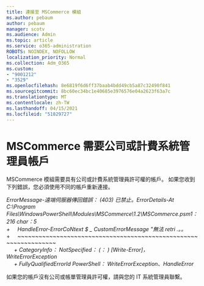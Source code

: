```yaml
---
title: 連接至 MSCommerce 模組
ms.author: pebaum
author: pebaum
manager: scotv
ms.audience: Admin
ms.topic: article
ms.service: o365-administration
ROBOTS: NOINDEX, NOFOLLOW
localization_priority: Normal
ms.collection: Adm_O365
ms.custom:
- "9001212"
- "3529"
ms.openlocfilehash: 8e6819f6d6ff37baab4bdd49cb5a87c32490f841
ms.sourcegitcommit: 8bc60ec34bc1e40685e3976576e04a2623f63a7c
ms.translationtype: MT
ms.contentlocale: zh-TW
ms.lasthandoff: 04/15/2021
ms.locfileid: "51829727"
---
```

# <a name="mscommerce-requires-a-company-or-billing-administrator-account"></a>MSCommerce 需要公司或計費系統管理員帳戶

MSCommerce 模組需要具有公司或計費系統管理員許可權的帳戶。 如果您收到下列錯誤，您必須使用不同的帳戶重新連接。

*ErrorMessage-遠端伺服器傳回錯誤： (403) 已禁止。ErrorDetails-At C:\Program Files\WindowsPowerShell\Modules\MSCommerce\1.2\MSCommerce.psm1： 216 char：5*<br>
*+&nbsp;&nbsp;&nbsp;&nbsp;&nbsp;HandleError-ErrorCoNtext $ _ CustomErrorMessage "無法 retri .。。*<br>
\+&nbsp;&nbsp;&nbsp;&nbsp;&nbsp;~~~~~~~~~~~~~~~~~~~~~~~~~~~~~~~~~~~~~~~~~~~~~~~~~~~~~~~~~~~~~~~~~<br>
&nbsp;&nbsp;&nbsp;&nbsp;&nbsp;*+ CategoryInfo： NotSpecified： (： ) [Write-Error]，WriteErrorException*<br>
&nbsp;&nbsp;&nbsp;&nbsp;&nbsp;*+ FullyQualifiedErrorId PowerShell： WriteErrorException、HandleError*

如果您的帳戶沒有公司或帳單管理員許可權，請與您的 IT 系統管理員聯繫。
